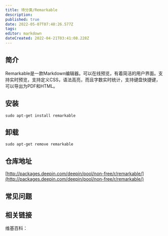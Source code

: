 ```yaml
---
title: 待分类/Remarkable
description: 
published: true
date: 2022-05-07T07:48:26.577Z
tags: 
editor: markdown
dateCreated: 2022-04-21T03:41:08.228Z
---
```


## 简介

Remarkable是一款Markdown编辑器。可以在线预览，有着简洁的用户界面。支持实时预览，支持定义CSS，语法高亮，而且字数实时统计，支持键盘快捷键，可以导出为PDF和HTML。

## 安装

`sudo apt-get install remarkable`

## 卸载

`sudo apt-get remove remarkable`

## 仓库地址

[http://packages.deepin.com/deepin/pool/non-free/r/remarkable/](http://packages.deepin.com/deepin/pool/non-free/r/remarkable/)


## 常见问题


## 相关链接

维基百科：